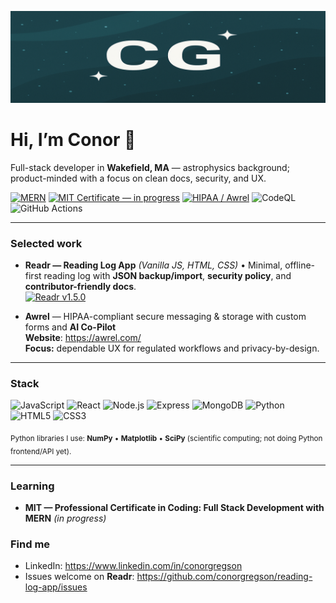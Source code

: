 ![Banner](banner.png)

# Hi, I’m Conor 👋

Full-stack developer in **Wakefield, MA** — astrophysics background; product-minded with a focus on clean docs, security, and UX.

[![MERN](https://img.shields.io/badge/MERN-Stack-0d9488.svg)](#)
[![MIT Certificate — in progress](https://img.shields.io/badge/MIT-MERN%20Certificate_in%20progress-f59e0b.svg)](#learning)
[![HIPAA / Awrel](https://img.shields.io/badge/HIPAA-Awrel-0a84ff.svg)](https://awrel.com/)
![CodeQL](https://img.shields.io/badge/Security-CodeQL-6f42c1.svg)
![GitHub Actions](https://img.shields.io/badge/CI-GitHub%20Actions-2088FF.svg?logo=githubactions&logoColor=fff)

---

### Selected work
- **Readr — Reading Log App** *(Vanilla JS, HTML, CSS)* • Minimal, offline-first reading log with **JSON backup/import**, **security policy**, and **contributor-friendly docs**.  
  [![Readr v1.5.0](https://img.shields.io/badge/Readr-v0.1.0-6f42c1.svg)](https://github.com/conorgregson/reading-log-app)

- **Awrel** — HIPAA-compliant secure messaging & storage with custom forms and **AI Co-Pilot**  
  **Website**: https://awrel.com/  
  **Focus:** dependable UX for regulated workflows and privacy-by-design.

---

### Stack
![JavaScript](https://img.shields.io/badge/JavaScript-ES6+-f7df1e.svg?logo=javascript&logoColor=000)
![React](https://img.shields.io/badge/React-–-61dafb.svg?logo=react&logoColor=000)
![Node.js](https://img.shields.io/badge/Node.js-–-3c873a.svg?logo=node.js&logoColor=fff)
![Express](https://img.shields.io/badge/Express-–-000000.svg)
![MongoDB](https://img.shields.io/badge/MongoDB-–-10b981.svg?logo=mongodb&logoColor=fff)
![Python](https://img.shields.io/badge/Python-–-3776AB.svg?logo=python&logoColor=fff)
![HTML5](https://img.shields.io/badge/HTML5-–-e34f26.svg?logo=html5&logoColor=fff)
![CSS3](https://img.shields.io/badge/CSS3-–-1572b6.svg?logo=css3&logoColor=fff)

<sub>Python libraries I use: **NumPy** • **Matplotlib** • **SciPy** (scientific computing; not doing Python frontend/API yet).</sub>

---

### Learning
- **MIT — Professional Certificate in Coding: Full Stack Development with MERN** *(in progress)*

### Find me
- LinkedIn: https://www.linkedin.com/in/conorgregson  
- Issues welcome on **Readr**: https://github.com/conorgregson/reading-log-app/issues
